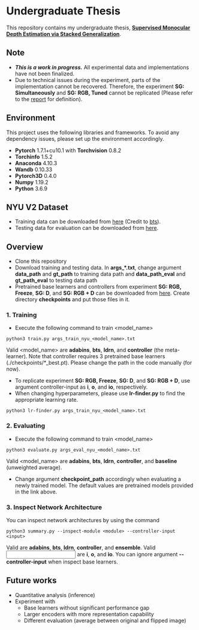 # Undergraduate Thesis
This repository contains my undergraduate thesis, [**Supervised Monocular Depth Estimation via Stacked Generalization**](https://drive.google.com/file/d/1wrjHJrAY8h8B7ccvu8Z7Y0r3zFU-cVUI/view?usp=sharing).

## Note
- ***This is a work in progress.*** All experimental data and implementations have not been finalized.
- Due to technical issues during the experiment, parts of the implementation cannot be recovered. Therefore, the experiment **SG: Simultaneously** and **SG: RGB, Tuned** cannot be replicated (Please refer to the [report](https://drive.google.com/file/d/1wrjHJrAY8h8B7ccvu8Z7Y0r3zFU-cVUI/view?usp=sharing) for definition).

## Environment
This project uses the following libraries and frameworks. To avoid any dependency issues, please set up the environment accordingly.
- **Pytorch** 1.7.1+cu10.1 with **Torchvision** 0.8.2
- **Torchinfo** 1.5.2
- **Anaconda** 4.10.3
- **Wandb** 0.10.33
- **Pytorch3D** 0.4.0
- **Numpy** 1.19.2
- **Python** 3.6.9

## NYU V2 Dataset
- Training data can be downloaded from [here](https://drive.google.com/uc?export=download&id=1AysroWpfISmm-yRFGBgFTrLy6FjQwvwP) (Credit to [bts](https://github.com/cogaplex-bts/bts/tree/master/pytorch)).
- Testing data for evaluation can be downloaded from [here](https://drive.google.com/file/d/1JJoUTB94pCqGuHRtDZkBY2KFavEcThfZ/view?usp=sharing).

## Overview
- Clone this repository
- Download training and testing data. In **args_\*.txt**, change argument **data_path** and **gt_path** to training data path and **data_path_eval** and **gt_path_eval** to testing data path
- Pretrained base learners and controllers from experiment **SG: RGB, Freeze**, **SG: D**, and **SG: RGB + D** can be downloaded from [here](https://drive.google.com/file/d/1ZUu8X38EO9uS2pWEvVJ4X0gkqRAvDaLx/view?usp=sharing). Create directory **checkpoints** and put those files in it.

### 1. Training
- Execute the following command to train <model_name>
```
python3 train.py args_train_nyu_<model_name>.txt
```
Valid <model_name> are **adabins**, **bts**, **ldrn**, and **controller** (the meta-learner). Note that controller requires 3 pretrained base learners (./checkpoints/\*_best.pt). Please change the path in the code manually (for now).
- To replicate experiment **SG: RGB, Freeze**, **SG: D**, and **SG: RGB + D**, use argument controller-input as **i**, **o**, and **io**, respectively.
- When changing hyperparameters, please use **lr-finder.py** to find the appropriate learning rate.
```
python3 lr-finder.py args_train_nyu_<model_name>.txt
```

### 2. Evaluating
- Execute the following command to train <model_name>
```
python3 evaluate.py args_eval_nyu_<model_name>.txt
```
Valid <model_name> are **adabins**, **bts**, **ldrn**, **controller**, and **baseline** (unweighted average).
- Change argument **checkpoint_path** accordingly when evaluating a newly trained model. The default values are pretrained models provided in the link above.

### 3. Inspect Network Architecture
You can inspect network architectures by using the command
```
python3 summary.py --inspect-module <module> --controller-input <input>
```
Valid <module> are **adabins**, **bts**, **ldrn**, **controller**, and **ensemble**. Valid <input> are **i**, **o**, and **io**. You can ignore argument **--controller-input** when inspect base learners.
 
## Future works
- Quantitative analysis (inference)
- Experiment with
    - Base learners without significant performance gap
    - Larger encoders with more representation capability
    - Different evaluation (average between original and flipped image)
